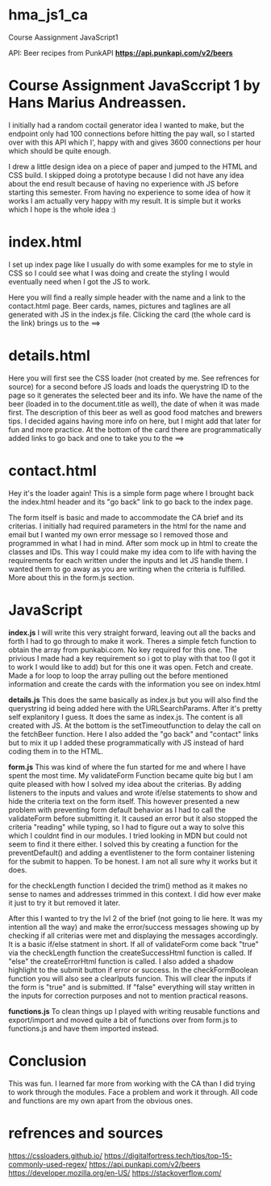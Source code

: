 # hma_js1_ca

Course Aassignment JavaScript1

API: Beer recipes from PunkAPI
**https://api.punkapi.com/v2/beers**

# Course Assignment JavaSccript 1 by Hans Marius Andreassen.

I initially had a random coctail generator idea I wanted to make, but the endpoint only had 100 connections before hitting the pay wall, so I started over with this API which I', happy with and gives 3600 connections per hour which should be quite enough.

I drew a little design idea on a piece of paper and jumped to the HTML and CSS build. I skipped doing a prototype because I did not have any idea about the end result because of having no experience with JS before starting this semester.
From having no experience to some idea of how it works I am actually very happy with my result.
It is simple but it works which I hope is the whole idea :)

# index.html

I set up index page like I usually do with some examples for me to style in CSS so I could see what I was doing and create the styling I would eventually need when I got the JS to work.

Here you will find a really simple header with the name and a link to the contact.html page.
Beer cards, names, pictures and taglines are all generated with JS in the index.js file.
Clicking the card (the whole card is the link) brings us to the ==>

# details.html

Here you will first see the CSS loader (not created by me. See refrences for source) for a second before JS loads and loads the querystring ID to the page so it generates the selected beer and its info.
We have the name of the beer (loaded in to the document.title as well), the date of when it was made first. The description of this beer as well as good food matches and brewers tips.
I decided agains having more info on here, but I might add that later for fun and more practice. At the bottom of the card there are programmatically added links to go back and one to take you to the ==>

# contact.html

Hey it's the loader again! This is a simple form page where I brought back the index.html header and its "go back" link to go back to the index page.

The form itself is basic and made to accommodate the CA brief and its criterias.
I initially had required parameters in the html for the name and email but I wanted my own error message so I removed those and programmed in what I had in mind. After som mock up in html to create the classes and IDs. This way I could make my idea com to life with having the requirements for each written under the inputs and let JS handle them. I wanted them to go away as you are writing when the criteria is fulfilled. More about this in the form.js section.

# JavaScript

**index.js**
I will write this very straight forward, leaving out all the backs and forth I had to go through to make it work.
Theres a simple fetch function to obtain the array from punkabi.com. No key required for this one. The privious I made had a key requirement so i got to play with that too (I got it to work I would like to add) but for this one it was open.
Fetch and create. Made a for loop to loop the array pulling out the before mentioned information and create the cards with the information you see on index.html

**details.js**
This does the same basically as index.js but you will also find the querystring id being added here with the URLSearchParams.
After it's pretty self explanitory I guess. It does the same as index.js. The content is all created with JS. At the bottom is the setTimeoutfunction to delay the call on the fetchBeer function.
Here I also added the "go back" and "contact" links but to mix it up I added these programmatically with JS instead of hard coding them in to the HTML.

**form.js**
This was kind of where the fun started for me and where I have spent the most time.
My validateForm Function became quite big but I am quite pleased with how I solved my idea about the criterias. By adding listeners to the inputs and values and wrote if/else statements to show and hide the criteria text on the form itself. This however presented a new problem with preventing form default behavior as I had to call the validateForm before submitting it. It caused an error but it also stopped the criteria "reading" while typing, so I had to figure out a way to solve this which I couldnt find in our modules. I tried looking in MDN but could not seem to find it there either. I solved this by creating a function for the preventDefault() and adding a eventlistener to the form container listening for the submit to happen. To be honest. I am not all sure why it works but it does.

for the checkLength function I decided the trim() method as it makes no sense to names and addresses trimmed in this context. I did how ever make it just to try it but removed it later.

After this I wanted to try the lvl 2 of the brief (not going to lie here. It was my intention all the way) and make the error/success messages showing up by checking if all criterias were met and displaying the messages accordingly.
It is a basic if/else statment in short. If all of validateForm come back "true" via the checkLength function the createSuccessHtml function is called. If "else" the createErrorHtml function is called.
I also added a shadow highlight to the submit button if error or success.
In the checkFormBoolean function you will also see a clearIputs funcion. This will clear the inputs if the form is "true" and is submitted. If "false" everything will stay written in the inputs for correction purposes and not to mention practical reasons.

**functions.js**
To clean things up I played with writing reusable functions and export/import and moved quite a bit of functions over from form.js to functions.js and have them imported instead.

# Conclusion

This was fun. I learned far more from working with the CA than I did trying to work through the modules. Face a problem and work it through.
All code and functions are my own apart from the obvious ones.

# refrences and sources

https://cssloaders.github.io/
https://digitalfortress.tech/tips/top-15-commonly-used-regex/
https://api.punkapi.com/v2/beers
https://developer.mozilla.org/en-US/
https://stackoverflow.com/
